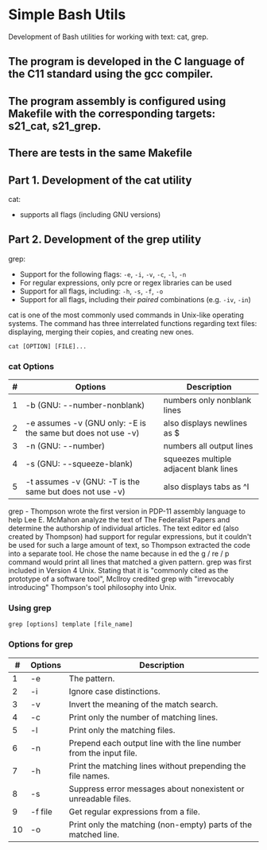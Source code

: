 # Simple Bash Utils

Development of Bash utilities for working with text: cat, grep.

## The program is developed in the C language of the C11 standard using the gcc compiler.
## The program assembly is configured using Makefile with the corresponding targets: s21_cat, s21_grep.
## There are tests in the same Makefile

## Part 1. Development of the cat utility

cat:
- supports all flags (including GNU versions)

## Part 2. Development of the grep utility

grep:
- Support for the following flags: `-e`, `-i`, `-v`, `-c`, `-l`, `-n`
- For regular expressions, only pcre or regex libraries can be used
- Support for all flags, including: `-h`, `-s`, `-f`, `-o`
- Support for all flags, including their _paired_ combinations (e.g. `-iv`, `-in`)

cat is one of the most commonly used commands in Unix-like operating systems. The command has three interrelated functions regarding text files: displaying, merging their copies, and creating new ones.

`cat [OPTION] [FILE]...`

### cat Options

| # | Options | Description |
| ------ | ------ | ------ |
| 1 | -b (GNU: --number-nonblank) | numbers only nonblank lines |
| 2 | -e assumes -v (GNU only: -E is the same but does not use -v) | also displays newlines as $ |
| 3 | -n (GNU: --number) | numbers all output lines |
| 4 | -s (GNU: --squeeze-blank) | squeezes multiple adjacent blank lines |
| 5 | -t assumes -v (GNU: -T is the same but does not use -v) | also displays tabs as ^I |

grep - Thompson wrote the first version in PDP-11 assembly language to help Lee E. McMahon analyze the text of The Federalist Papers and determine the authorship of individual articles. The text editor ed (also created by Thompson) had support for regular expressions, but it couldn't be used for such a large amount of text, so Thompson extracted the code into a separate tool. He chose the name because in ed the g / re / p command would print all lines that matched a given pattern.
grep was first included in Version 4 Unix. Stating that it is "commonly cited as the prototype of a software tool", McIlroy credited grep with "irrevocably introducing" Thompson's tool philosophy into Unix.

### Using grep

`grep [options] template [file_name]`

### Options for grep

| # | Options | Description |
| ------ | ------ | ------ |
| 1 | -e | The pattern. |
| 2 | -i | Ignore case distinctions. |
| 3 | -v | Invert the meaning of the match search. |
| 4 | -c | Print only the number of matching lines. |
| 5 | -l | Print only the matching files. |
| 6 | -n | Prepend each output line with the line number from the input file. |
| 7 | -h | Print the matching lines without prepending the file names. |
| 8 | -s | Suppress error messages about nonexistent or unreadable files. |
| 9 | -f file | Get regular expressions from a file. |
| 10 | -o | Print only the matching (non-empty) parts of the matched line. |
